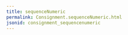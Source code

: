 ```yaml
---
title: sequenceNumeric
permalink: Consignment.sequenceNumeric.html
jsonid: consignment_sequencenumeric
---
```

